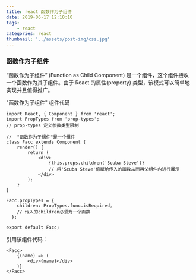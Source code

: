 ```yaml
---
title: react 函数作为子组件
date: 2019-06-17 12:10:10
tags:
    - react
categories: react
thumbnail: '../assets/post-img/css.jpg'
---
```


### 函数作为子组件

“函数作为子组件” (Function as Child Component) 是一个组件，这个组件接收一个函数作为其子组件。由于 React 的属性(property) 类型，该模式可以简单地实现并且值得推广。

<!-- more -->

"函数作为子组件" 组件代码
```
import React, { Component } from 'react';
import PropTypes from 'prop-types';
// prop-types 定义参数类型限制

//  "函数作为子组件"是一个组件
class Facc extends Component {
    render() {
        return (
            <div>
                {this.props.children('Scuba Steve')}
                // 将'Scuba Steve'值赋给传入的函数从而再父组件内进行展示
            </div>
        );
    }
}

Facc.propTypes = {
    children: PropTypes.func.isRequired,
    // 传入的children必须为一个函数
  };

export default Facc;
```

引用该组件代码：
```
<Facc>
    {(name) => (
        <div>{name}</div>
    )}
</Facc>
```